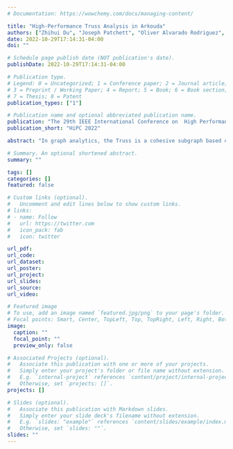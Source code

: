 ```yaml
---
# Documentation: https://wowchemy.com/docs/managing-content/

title: "High-Performance Truss Analysis in Arkouda"
authors: ["Zhihui Du", "Joseph Patchett", "Oliver Alvarado Rodriguez", "Fuhuan Li", "David Bader"]
date: 2022-10-29T17:14:31-04:00
doi: ""

# Schedule page publish date (NOT publication's date).
publishDate: 2022-10-29T17:14:31-04:00

# Publication type.
# Legend: 0 = Uncategorized; 1 = Conference paper; 2 = Journal article;
# 3 = Preprint / Working Paper; 4 = Report; 5 = Book; 6 = Book section;
# 7 = Thesis; 8 = Patent
publication_types: ["1"]

# Publication name and optional abbreviated publication name.
publication: "The 29th IEEE International Conference on  High Performance Computing, Data, and Analytics"
publication_short: "HiPC 2022"

abstract: "In graph analytics, the Truss is a cohesive subgraph based on the number of triangles supporting each edge. It is widely used for community detection applications such as social networks and security analysis, and the performance of Truss analytics highly depends on its triangle counting method. This paper proposes a novel triangle counting kernel named Minimum Search (MS). Minimum Search can select two smaller adjacency lists out of three and uses fine-grained parallelism to improve the performance of triangle counting. Then, two basic algorithms, MS-based triangle counting and MS-based support updating are developed. Based on the novel kernel and two basic algorithms, three fundamental parallel truss analytics algorithms are designed and implemented to enable different kinds of graph truss analysis. These truss algorithms include an optimized K-Truss algorithm, a Max-Truss algorithm, and a Truss Decomposition algorithm. Moreover, all proposed algorithms have been implemented in the parallel language Chapel and integrated into an open-source framework, Arkouda. Through Arkouda, data scientists can efficiently conduct graph analysis through an easy-to-use Python interface and handle large-scale graph data in powerful back-end computing resources. Experimental results show that the proposed methods can significantly improve the performance of truss analysis on real-world graphs compared with the existing and widely adopted list intersection-based method. The implemented code is publicly available from GitHub: https://github.com/Bears-R-Us/arkouda-njit"

# Summary. An optional shortened abstract.
summary: ""

tags: []
categories: []
featured: false

# Custom links (optional).
#   Uncomment and edit lines below to show custom links.
# links:
# - name: Follow
#   url: https://twitter.com
#   icon_pack: fab
#   icon: twitter

url_pdf:
url_code:
url_dataset:
url_poster:
url_project:
url_slides:
url_source:
url_video:

# Featured image
# To use, add an image named `featured.jpg/png` to your page's folder. 
# Focal points: Smart, Center, TopLeft, Top, TopRight, Left, Right, BottomLeft, Bottom, BottomRight.
image:
  caption: ""
  focal_point: ""
  preview_only: false

# Associated Projects (optional).
#   Associate this publication with one or more of your projects.
#   Simply enter your project's folder or file name without extension.
#   E.g. `internal-project` references `content/project/internal-project/index.md`.
#   Otherwise, set `projects: []`.
projects: []

# Slides (optional).
#   Associate this publication with Markdown slides.
#   Simply enter your slide deck's filename without extension.
#   E.g. `slides: "example"` references `content/slides/example/index.md`.
#   Otherwise, set `slides: ""`.
slides: ""
---
```

